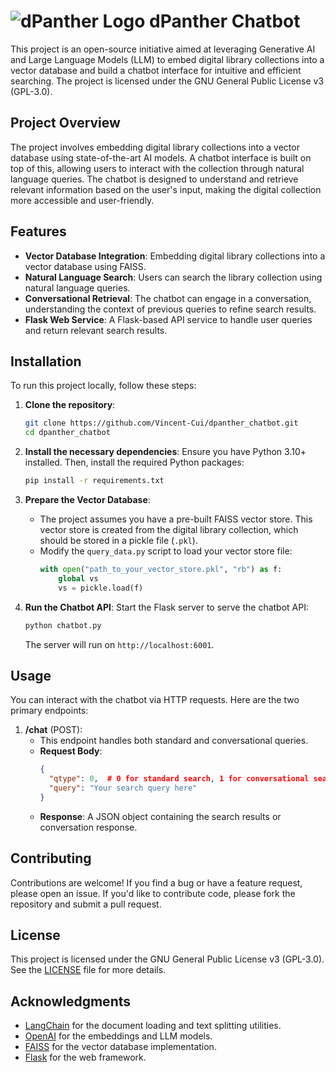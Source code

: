
# ![dPanther Logo](https://dpanther.fiu.edu/dpanther/dpmain/Images/branding_dpanther_lg.png) dPanther Chatbot

This project is an open-source initiative aimed at leveraging Generative AI and Large Language Models (LLM) to embed digital library collections into a vector database and build a chatbot interface for intuitive and efficient searching. The project is licensed under the GNU General Public License v3 (GPL-3.0).

## Project Overview

The project involves embedding digital library collections into a vector database using state-of-the-art AI models. A chatbot interface is built on top of this, allowing users to interact with the collection through natural language queries. The chatbot is designed to understand and retrieve relevant information based on the user's input, making the digital collection more accessible and user-friendly.

## Features

- **Vector Database Integration**: Embedding digital library collections into a vector database using FAISS.
- **Natural Language Search**: Users can search the library collection using natural language queries.
- **Conversational Retrieval**: The chatbot can engage in a conversation, understanding the context of previous queries to refine search results.
- **Flask Web Service**: A Flask-based API service to handle user queries and return relevant search results.

## Installation

To run this project locally, follow these steps:

1. **Clone the repository**:
   ```bash
   git clone https://github.com/Vincent-Cui/dpanther_chatbot.git
   cd dpanther_chatbot
   ```

2. **Install the necessary dependencies**:
   Ensure you have Python 3.10+ installed. Then, install the required Python packages:
   ```bash
   pip install -r requirements.txt
   ```

3. **Prepare the Vector Database**:
   - The project assumes you have a pre-built FAISS vector store. This vector store is created from the digital library collection, which should be stored in a pickle file (`.pkl`).
   - Modify the `query_data.py` script to load your vector store file:
     ```python
     with open("path_to_your_vector_store.pkl", "rb") as f:
         global vs
         vs = pickle.load(f)
     ```

4. **Run the Chatbot API**:
   Start the Flask server to serve the chatbot API:
   ```bash
   python chatbot.py
   ```
   The server will run on `http://localhost:6001`.

## Usage

You can interact with the chatbot via HTTP requests. Here are the two primary endpoints:

1. **/chat** (POST): 
   - This endpoint handles both standard and conversational queries.
   - **Request Body**:
     ```json
     {
       "qtype": 0,  # 0 for standard search, 1 for conversational search
       "query": "Your search query here"
     }
     ```
   - **Response**: A JSON object containing the search results or conversation response.

## Contributing

Contributions are welcome! If you find a bug or have a feature request, please open an issue. If you'd like to contribute code, please fork the repository and submit a pull request.

## License

This project is licensed under the GNU General Public License v3 (GPL-3.0). See the [LICENSE](LICENSE) file for more details.

## Acknowledgments

- [LangChain](https://github.com/hwchase17/langchain) for the document loading and text splitting utilities.
- [OpenAI](https://openai.com/) for the embeddings and LLM models.
- [FAISS](https://github.com/facebookresearch/faiss) for the vector database implementation.
- [Flask](https://flask.palletsprojects.com/) for the web framework.
